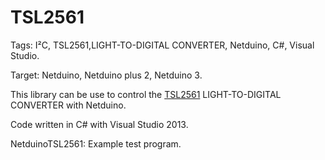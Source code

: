 TSL2561
=======

Tags: I²C, TSL2561,LIGHT-TO-DIGITAL CONVERTER, Netduino, C#, Visual Studio.

Target: Netduino, Netduino plus 2, Netduino 3.

This library can be use to control the <a href="http://www.gotronic.fr/art-capteur-de-luminosite-tsl2561-19569.htm" target="_blank">TSL2561</a> LIGHT-TO-DIGITAL CONVERTER with Netduino. 

Code written in C# with Visual Studio 2013. 

NetduinoTSL2561: Example test program.
